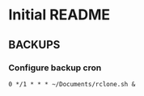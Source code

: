 # Initial README





## BACKUPS

### Configure backup cron

```shell
0 */1 * * * ~/Documents/rclone.sh &
```
